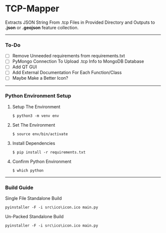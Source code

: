 # TCP-Mapper

Extracts JSON String From .tcp Files in Provided Directory and Outputs to **.json** or **.geojson** feature collection.

------
### To-Do

- [ ] Remove Unneeded requirements from requirements.txt
- [ ] PyMongo Connection To Upload .tcp Info to MongoDB Database
- [ ] Add QT GUI
- [ ] Add External Documentation For Each Function/Class
- [ ] Maybe Make a Better Icon?

------

### Python Environment Setup

1. Setup The Environment

    ~~~
    $ python3 -m venv env
    ~~~

2. Set The Environment

    ~~~
    $ source env/bin/activate
    ~~~

3. Install Dependencies 

    ~~~
    $ pip install -r requirements.txt
    ~~~

4. Confirm Python Environment

    ~~~
    $ which python
    ~~~

----

### Build Guide

Single File Standalone Build

```
pyinstaller -F -i src\ico\icon.ico main.py
```

Un-Packed Standalone Build

```
pyinstaller -F -i src\ico\icon.ico main.py
```